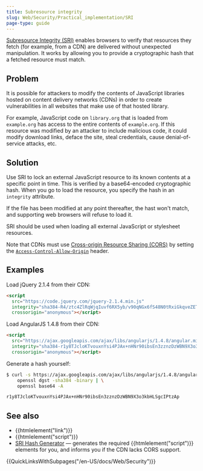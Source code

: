 ```yaml
---
title: Subresource integrity
slug: Web/Security/Practical_implementation/SRI
page-type: guide
---
```


[Subresource Integrity (SRI)](/en-US/docs/Web/Security/Subresource_Integrity) enables browsers to verify that resources they fetch (for example, from a CDN) are delivered without unexpected manipulation. It works by allowing you to provide a cryptographic hash that a fetched resource must match.

## Problem

It is possible for attackers to modify the contents of JavaScript libraries hosted on content delivery networks (CDNs) in order to create vulnerabilities in all websites that make use of that hosted library.

For example, JavaScript code on `library.org` that is loaded from `example.org` has access to the entire contents of `example.org`. If this resource was modified by an attacker to include malicious code, it could modify download links, deface the site, steal credentials, cause denial-of-service attacks, etc.

## Solution

Use SRI to lock an external JavaScript resource to its known contents at a specific point in time. This is verified by a base64-encoded cryptographic hash. When you go to load the resource, you specify the hash in an `integrity` attribute.

If the file has been modified at any point thereafter, the hast won't match, and supporting web browsers will refuse to load it.

SRI should be used when loading all external JavaScript or stylesheet resources.

Note that CDNs must use [Cross-origin Resource Sharing (CORS)](/en-US/docs/Web/Security/Practical_implementation/CORS) by setting the [`Access-Control-Allow-Origin`](/en-US/docs/Web/HTTP/Headers/Access-Control-Allow-Origin) header.

## Examples

Load jQuery 2.1.4 from their CDN:

```html
<script
  src="https://code.jquery.com/jquery-2.1.4.min.js"
  integrity="sha384-R4/ztc4ZlRqWjqIuvf6RX5yb/v90qNGx6fS48N0tRxiGkqveZETq72KgDVJCp2TC"
  crossorigin="anonymous"></script>
```

Load AngularJS 1.4.8 from their CDN:

```html
<script
  src="https://ajax.googleapis.com/ajax/libs/angularjs/1.4.8/angular.min.js"
  integrity="sha384-r1y8TJcloKTvouxnYsi4PJAx+nHNr90ibsEn3zznzDzWBN9X3o3kbHLSgcIPtzAp"
  crossorigin="anonymous"></script>
```

Generate a hash yourself:

```bash
$ curl -s https://ajax.googleapis.com/ajax/libs/angularjs/1.4.8/angular.min.js | \
    openssl dgst -sha384 -binary | \
    openssl base64 -A

r1y8TJcloKTvouxnYsi4PJAx+nHNr90ibsEn3zznzDzWBN9X3o3kbHLSgcIPtzAp
```

## See also

- {{htmlelement("link")}}
- {{htmlelement("script")}}
- [SRI Hash Generator](https://www.srihash.org/) — generates the required {{htmlelement("script")}} elements for you, and informs you if the CDN lacks CORS support.

{{QuickLinksWithSubpages("/en-US/docs/Web/Security")}}
